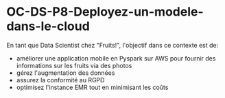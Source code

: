 # OC-DS-P8-Deployez-un-modele-dans-le-cloud
 En tant que Data Scientist chez "Fruits!", l'objectif dans ce contexte est de:
  - améliorer une application mobile en Pyspark sur AWS pour fournir des informations sur les fruits via des photos
  - gérez l'augmentation des données
  - assurez la conformité au RGPD
  - optimisez l'instance EMR tout en minimisant les coûts
